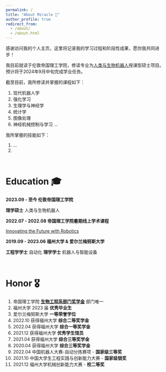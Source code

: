 ```yaml
---
permalink: /
title: "About Miracle 🤖"
author_profile: true
redirect_from: 
  - /about/
  - /about.html
---
```


感谢访问我的个人主页，这里将记录我的学习过程和阶段性成果，愿你我共同进步！

我目前就读于伦敦帝国理工学院，修读专业为[人类与生物机器人](https://www.imperial.ac.uk/study/courses/postgraduate-taught/human-biological-robotics/)授课型硕士项目。预计将于2024年9月中旬完成学业任务。

截至目前，我所修读并掌握的课程如下：
1. 现代机器人学
2. 强化学习
3. 生理学与神经学
4. 统计学
5. 图像处理
6. 神经机械控制与学习
...

我所掌握的技能如下：
1. ...
2. 

<br>

Education 🎓
======
**2023.09 - 至今 伦敦帝国理工学院**

**理学硕士** 人类与生物机器人

**2022.07 - 2022.08 帝国理工学院暑期线上学术课程**

[Innovating the Future with Robotics](https://www.imperial.ac.uk/continuing-professional-development/short-courses/online-courses/masterclasses/future-with-robotics/)

**2019.09 - 2023.06 福州大学 & 爱尔兰梅努斯大学** 

**工程学学士** 自动化
**理学学士** 机器人与智能设备

<br>

Honor 🎖️
======
1. 帝国理工学院 **[生物工程系部门奖学金](https://www.imperial.ac.uk/study/fees-and-funding/scholarships-search/department-of-bioengineering-scholarship-msc-20232024.php)** 部门唯一
2. 福州大学 2023 届 **优秀毕业生**
3. 爱尔兰梅努斯大学 **一等荣誉学位**
4. 2022.10 获得福州大学 **综合二等奖学金**
5. 2022.04 获得福州大学 **综合一等奖学金**
6. 2021.12 获得福州大学 **优秀学生馆员**
7. 2021.04 获得福州大学 **综合三等奖学金**
8. 2020.04 获得福州大学 **综合三等奖学金**
9. 2022.04 中国机器人大赛-自动分拣赛项 - **国家级三等奖**
10. 2021.10 中国大学生工程实践与创新能力大赛 - **国家级银奖**
11. 2021.12 福州大学机械创新能力大赛 - **校二等奖**


